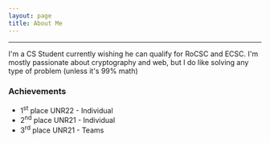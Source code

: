 ```yaml
---
layout: page
title: About Me
---
```

---
I'm a CS Student currently wishing he can qualify for RoCSC and ECSC.
I'm mostly passionate about cryptography and web, but I do like solving any type of problem (unless it's 99% math)

### Achievements
* 1<sup>st</sup> place UNR22 - Individual
* 2<sup>nd</sup> place UNR21 - Individual
* 3<sup>rd</sup> place UNR21 - Teams
